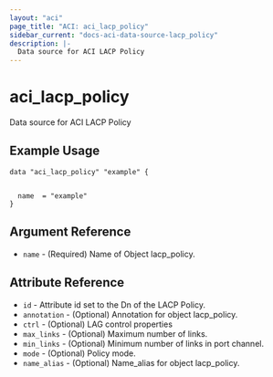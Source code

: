 ```yaml
---
layout: "aci"
page_title: "ACI: aci_lacp_policy"
sidebar_current: "docs-aci-data-source-lacp_policy"
description: |-
  Data source for ACI LACP Policy
---
```


# aci_lacp_policy #
Data source for ACI LACP Policy

## Example Usage ##

```hcl
data "aci_lacp_policy" "example" {


  name  = "example"
}
```
## Argument Reference ##
* `name` - (Required) Name of Object lacp_policy.



## Attribute Reference

* `id` - Attribute id set to the Dn of the LACP Policy.
* `annotation` - (Optional) Annotation for object lacp_policy.
* `ctrl` - (Optional) LAG control properties
* `max_links` - (Optional) Maximum number of links.
* `min_links` - (Optional) Minimum number of links in port channel.
* `mode` - (Optional) Policy mode.
* `name_alias` - (Optional) Name_alias for object lacp_policy.
